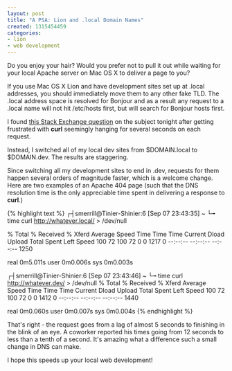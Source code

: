 ```yaml
---
layout: post
title: "A PSA: Lion and .local Domain Names"
created: 1315454459
categories:
- lion
- web development
---
```


Do you enjoy your hair? Would you prefer not to pull it out while waiting for your local Apache server on Mac OS X to deliver a page to you?

If you use Mac OS X Lion and have development sites set up at .local addresses, you should immediately move them to any other fake TLD. The .local address space is resolved for Bonjour and as a result any request to a .local name will not hit /etc/hosts first, but will search for Bonjour hosts first.

I found [this Stack Exchange question](http://stackoverflow.com/questions/6841421/mac-osx-lion-dns-lookup-order) on the subject tonight after getting frustrated with **curl** seemingly hanging for several seconds on each request.

Instead, I switched all of my local dev sites from $DOMAIN.local to $DOMAIN.dev. The results are staggering.

<!-- break -->

Since switching all my development sites to end in .dev, requests for them happen several orders of magnitude faster, which is a welcome change. Here are two examples of an Apache 404 page (such that the DNS resolution time is the only appreciable time spent in delivering a response to **curl**.)

{% highlight text %}
 ┌┤smerrill@Tinier-Shinier:6 [Sep 07 23:43:35] ~
 └╼ time curl http://whatever.local/ > /dev/null

  % Total    % Received % Xferd  Average Speed   Time    Time     Time  Current
                                 Dload  Upload   Total   Spent    Left  Speed
100    72  100    72    0     0   1217      0 --:--:-- --:--:-- --:--:--  1250

real	0m5.011s
user	0m0.006s
sys 	0m0.003s

 ┌┤smerrill@Tinier-Shinier:6 [Sep 07 23:43:46] ~
 └╼ time curl http://whatever.dev/ > /dev/null
  % Total    % Received % Xferd  Average Speed   Time    Time     Time  Current
                                 Dload  Upload   Total   Spent    Left  Speed
100    72  100    72    0     0   1412      0 --:--:-- --:--:-- --:--:--  1440

real	0m0.060s
user	0m0.007s
sys 	0m0.004s
{% endhighlight %}

That's right - the request goes from a lag of almost 5 seconds to finishing in the blink of an eye. A coworker reported his times going from 12 seconds to less than a tenth of a second. It's amazing what a difference such a small change in DNS can make.

I hope this speeds up your local web development!
